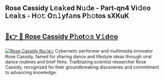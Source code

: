 ## Rose Cassidy L𝚎a𝚔ed N𝚞𝚍e - Part-qn4 Vi𝚍𝚎o L𝚎a𝚔s - H𝚘𝚝 O𝚗𝚕yf𝚊ns P𝚑𝚘tos sXKuK

# <h2><a href="http://kfeizo.oniu.top/?m=Rose+Cassidy">🔗👉 🔴 Rose Cassidy P𝚑ot𝚘𝚜 V𝚒d𝚎o</a></h2>

[![Rose Cassidy Nu𝚍e𝚜](https://i.imgur.com/0qMVB7G.gif)](http://kfeizo.oniu.top/?m=Rose+Cassidy)
Cybernetic performer and multimedia innovator Rose Cassidy, famed for sharing dance and lifestyle ideas through viral dance routines and brief films. Trailblazing scientist researcher Rose Cassidy, recognized for their groundbreaking discoveries and commitment to advancing knowledge.  
